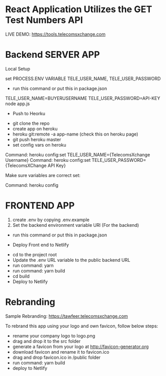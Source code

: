 # React Application Utilizes the GET Test Numbers API 

LIVE DEMO: https://tools.telecomsxchange.com 


# Backend SERVER APP

Local Setup

  set PROCESS.ENV VARIABLE
    TELE_USER_NAME, TELE_USER_PASSWORD

* run this command or put this in package.json

TELE_USER_NAME=BUYERUSERNAME TELE_USER_PASSWORD=API-KEY node app.js

* Push to Heorku


- git clone the repo
- create app on heroku
- heroku git:remote -a app-name (check this on heroku page)
- git push heroku master
- set config vars on heroku 

Command: heroku config:set TELE_USER_NAME={TelecomsXchange Username}
Command: heroku config:set TELE_USER_PASSWORD={TelecomsXChange API Key}

Make sure variables are correct set:

Command: heroku config



# FRONTEND APP

1. create .env by copying .env.example 
2. Set the backend environment variable URl (For the backend)


* run this command or put this in package.json


* Deploy Front end to Netlify

- cd to the project root
- Update the .env URL variable to the public backend URL
- run command: yarn
- run command: yarn build
- cd build
- Deploy to Netlify


# Rebranding

Sample Rebranding: https://tawfeer.telecomsxchange.com 

To rebrand this app using your logo and own favicon, follow below steps:

- rename your company logo to logo.png
- drag and drop it to the src folder
- generate a favicon from your logo at http://favicon-generator.org
- download favicon and rename it to favicon.ico 
- drag and drop favicon.ico in /public folder
- run command: yarn build
- deploy to Netlify 












